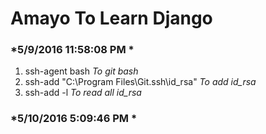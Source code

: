 # Amayo To Learn Django #
### *5/9/2016 11:58:08 PM * ###

1. ssh-agent bash
*To git bash*
2. ssh-add "C:\Program Files\Git\.ssh\id_rsa" 
*To add id_rsa*
3. ssh-add -l
*To read all id_rsa*

### *5/10/2016 5:09:46 PM * ###